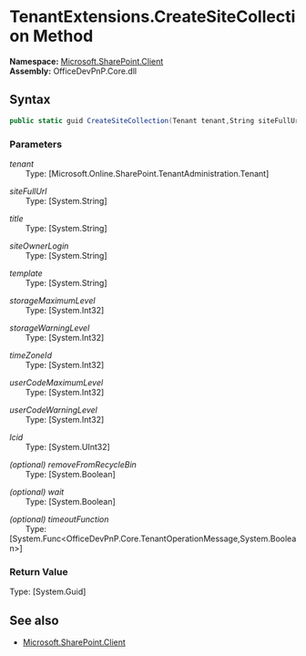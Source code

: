 # TenantExtensions.CreateSiteCollection Method  
**Namespace:** [Microsoft.SharePoint.Client](Microsoft.SharePoint.Client.md)  
**Assembly:** OfficeDevPnP.Core.dll  
## Syntax
```C#
public static guid CreateSiteCollection(Tenant tenant,String siteFullUrl,String title,String siteOwnerLogin,String template,Int32 storageMaximumLevel,Int32 storageWarningLevel,Int32 timeZoneId,Int32 userCodeMaximumLevel,Int32 userCodeWarningLevel,UInt32 lcid,Boolean removeFromRecycleBin,Boolean wait,Func<TenantOperationMessage, Boolean> timeoutFunction)
```
### Parameters
*tenant*  
&emsp;&emsp;Type: [Microsoft.Online.SharePoint.TenantAdministration.Tenant] 
&emsp;&emsp;  
  
*siteFullUrl*  
&emsp;&emsp;Type: [System.String] 
&emsp;&emsp;  
  
*title*  
&emsp;&emsp;Type: [System.String] 
&emsp;&emsp;  
  
*siteOwnerLogin*  
&emsp;&emsp;Type: [System.String] 
&emsp;&emsp;  
  
*template*  
&emsp;&emsp;Type: [System.String] 
&emsp;&emsp;  
  
*storageMaximumLevel*  
&emsp;&emsp;Type: [System.Int32] 
&emsp;&emsp;  
  
*storageWarningLevel*  
&emsp;&emsp;Type: [System.Int32] 
&emsp;&emsp;  
  
*timeZoneId*  
&emsp;&emsp;Type: [System.Int32] 
&emsp;&emsp;  
  
*userCodeMaximumLevel*  
&emsp;&emsp;Type: [System.Int32] 
&emsp;&emsp;  
  
*userCodeWarningLevel*  
&emsp;&emsp;Type: [System.Int32] 
&emsp;&emsp;  
  
*lcid*  
&emsp;&emsp;Type: [System.UInt32] 
&emsp;&emsp;  
  
*(optional) removeFromRecycleBin*  
&emsp;&emsp;Type: [System.Boolean] 
&emsp;&emsp;  
  
*(optional) wait*  
&emsp;&emsp;Type: [System.Boolean] 
&emsp;&emsp;  
  
*(optional) timeoutFunction*  
&emsp;&emsp;Type: [System.Func<OfficeDevPnP.Core.TenantOperationMessage,System.Boolean>] 
&emsp;&emsp;  
  
### Return Value
Type: [System.Guid]  

## See also
- [Microsoft.SharePoint.Client](Microsoft.SharePoint.Client.md)
